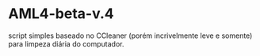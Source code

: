 # AML4-beta-v.4
script simples baseado no CCleaner (porém incrivelmente leve e somente) para limpeza diária do computador.
